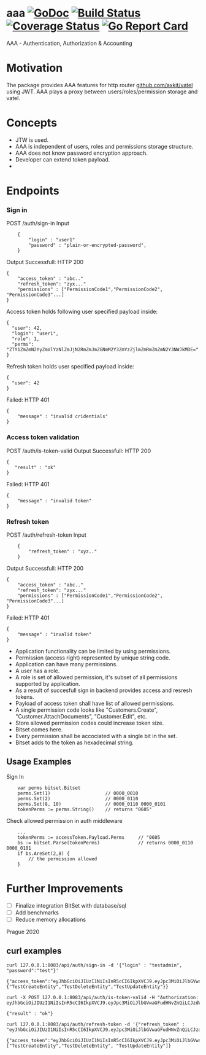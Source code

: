 # aaa [![GoDoc](https://godoc.org/github.com/axkit/aaa?status.svg)](https://godoc.org/github.com/axkit/aaa) [![Build Status](https://travis-ci.org/axkit/aaa.svg?branch=master)](https://travis-ci.org/axkit/aaa) [![Coverage Status](https://coveralls.io/repos/github/aaa/gonfig/badge.svg)](https://coveralls.io/github/axkit/aaa) [![Go Report Card](https://goreportcard.com/badge/github.com/axkit/aaa)](https://goreportcard.com/report/github.com/axkit/aaa)

AAA - Authentication, Authorization & Accounting

# Motivation

The package provides AAA features for http router [github.com/axkit/vatel](https://github.com/axkit/vatel) using JWT.
AAA plays a proxy between users/roles/permission storage and vatel.

# Concepts

- JTW is used.
- AAA is independent of users, roles and permissions storage structure.
- AAA does not know password encryption approach.
- Developer can extend token payload.
-

# Endpoints

### Sign in

POST /auth/sign-in
Input

```
    {
        "login" : "user1"
        "password" : "plain-or-encrypted-password",
    }
```

Output
Successfull: HTTP 200

```
{
    "access_token" : "abc.."
    "refresh_token": "zyx..."
    "permissions" : ["PermissionCode1","PermissionCode2", "PermissionCode3"...]
}
```

Access token holds following user specified payload inside:

```
{
  "user": 42,
  "login": "user1",
  "role": 1,
  "perms": "ZTY1ZmZmN2YyZmVlYzNlZmJjN2RmZmJmZGNmM2Y3ZmYzZjlmZmRmZmZmN2Y3NWJkMDE="
}
```

Refresh token holds user specified payload inside:

```
{
  "user": 42
}
```

Failed: HTTP 401

```
{
    "message" : "invalid cridentials"
}
```

### Access token validation

POST /auth/is-token-valid
Output
Successfull: HTTP 200

```
{
   "result" : "ok"
}
```

Failed: HTTP 401

```
{
    "message" : "invalid token"
}
```

### Refresh token

POST /auth/refresh-token
Input

```
    {
        "refresh_token" : "xyz.."
    }
```

Output
Successfull: HTTP 200

```
{
    "access_token" : "abc.."
    "refresh_token": "zyx..."
    "permissions" : ["PermissionCode1","PermissionCode2", "PermissionCode3"...]
}
```

Failed: HTTP 401

```
{
    "message" : "invalid token"
}
```

- Application functionality can be limited by using permissions.
- Permission (access right) represented by unique string code.
- Application can have many permissions.
- A user has a role.
- A role is set of allowed permission, it's subset of all permissions supported by application.
- As a result of succesfull sign in backend provides access and resresh tokens.
- Payload of access token shall have list of allowed permissions.
- A single permission code looks like "Customers.Create", "Customer.AttachDocuments", "Customer.Edit", etc.
- Store allowed permission codes could increase token size.
- Bitset comes here.
- Every permission shall be accociated with a single bit in the set.
- Bitset adds to the token as hexadecimal string.

## Usage Examples

Sign In

```
    var perms bitset.Bitset
    perms.Set(1)                    // 0000_0010
    perms.Set(2)                    // 0000_0110
    perms.Set(8, 10)                // 0000_0110 0000_0101
    tokenPerms := perms.String()    // returns "0605"
```

Check allowed permission in auth middleware

```
    ...
    tokenPerms := accessToken.Payload.Perms     // "0605
    bs := bitset.Parse(tokenPerms)              // returns 0000_0110 0000_0101
    if bs.AreSet(2,8) {
        // the permission allowed
    }
```

# Further Improvements

- [ ] Finalize integration BitSet with database/sql
- [ ] Add benchmarks
- [ ] Reduce memory allocations

Prague 2020

## curl examples

```
curl 127.0.0.1:8083/api/auth/sign-in -d '{"login" : "testadmin", "password":"test"}'

{"access_token":"eyJhbGciOiJIUzI1NiIsInR5cCI6IkpXVCJ9.eyJpc3MiOiJlbGVwaGFudHNvZnQiLCJzdWIiOiJ0YXVkaXQiLCJhdWQiOiJodHRwczovL2VsZXBoYW50c29mdC5ydSIsImV4cCI6MTU4NjI0ODQ3MywiaWF0IjoxNTg2MjQ2NjczLCJqdGkiOiJ0ZXN0IiwidXNlcl9pZCI6MTEsImxvZ2luIjoidGVzdGFkbWluIiwicm9sZV9pZCI6MSwicGVybV9iaXRzZXQiOjcsImV4dHJhIjpudWxsfQ.1u_UbBAPHIg819JqJjzDHKsaW2wZBMVcEYjt92FRRWw","refresh_token":"eyJhbGciOiJIUzI1NiIsInR5cCI6IkpXVCJ9.eyJpc3MiOiJlbGVwaGFudHNvZnQiLCJzdWIiOiJ0YXVkaXQiLCJhdWQiOiJodHRwczovL2VsZXBoYW50c29mdC5ydSIsImV4cCI6MTU4ODgzODY3MywiaWF0IjoxNTg2MjQ2NjczLCJqdGkiOiJ0ZXN0IiwidXNlcl9pZCI6MTF9.x7383jbhlhk2VhABF8YfgjUY3SNp5_GFqA3lcctupjs","allowed_permissions":{"TestCreateEntity","TestDeleteEntity","TestUpdateEntity"}}

curl -X POST 127.0.0.1:8083/api/auth/is-token-valid -H "Authorization: eyJhbGciOiJIUzI1NiIsInR5cCI6IkpXVCJ9.eyJpc3MiOiJlbGVwaGFudHNvZnQiLCJzdWIiOiJ0YXVkaXQiLCJhdWQiOiJodHRwczovL2VsZXBoYW50c29mdC5ydSIsImV4cCI6MTU4NjI0ODQ3MywiaWF0IjoxNTg2MjQ2NjczLCJqdGkiOiJ0ZXN0IiwidXNlcl9pZCI6MTEsImxvZ2luIjoidGVzdGFkbWluIiwicm9sZV9pZCI6MSwicGVybV9iaXRzZXQiOjcsImV4dHJhIjpudWxsfQ.1u_UbBAPHIg819JqJjzDHKsaW2wZBMVcEYjt92FRRWw"

{"result" : "ok"}

curl 127.0.0.1:8083/api/auth/refresh-token -d '{"refresh_token" : "eyJhbGciOiJIUzI1NiIsInR5cCI6IkpXVCJ9.eyJpc3MiOiJlbGVwaGFudHNvZnQiLCJzdWIiOiJ0YXVkaXQiLCJhdWQiOiJodHRwczovL2VsZXBoYW50c29mdC5ydSIsImV4cCI6MTU4ODgzODY3MywiaWF0IjoxNTg2MjQ2NjczLCJqdGkiOiJ0ZXN0IiwidXNlcl9pZCI6MTF9.x7383jbhlhk2VhABF8YfgjUY3SNp5_GFqA3lcctupjs"}'

{"access_token":"eyJhbGciOiJIUzI1NiIsInR5cCI6IkpXVCJ9.eyJpc3MiOiJlbGVwaGFudHNvZnQiLCJzdWIiOiJ0YXVkaXQiLCJhdWQiOiJodHRwczovL2VsZXBoYW50c29mdC5ydSIsImV4cCI6MTU4NjI0ODY1NiwiaWF0IjoxNTg2MjQ2ODU2LCJqdGkiOiJ0ZXN0IiwidXNlcl9pZCI6MTEsImxvZ2luIjoidGVzdGFkbWluIiwicm9sZV9pZCI6MSwicGVybV9iaXRzZXQiOjcsImV4dHJhIjpudWxsfQ.3wD4cfhOFFu_ZTV1jgPz_PcMPvt4MVoHLacUW2QCxG4","refresh_token":"eyJhbGciOiJIUzI1NiIsInR5cCI6IkpXVCJ9.eyJpc3MiOiJlbGVwaGFudHNvZnQiLCJzdWIiOiJ0YXVkaXQiLCJhdWQiOiJodHRwczovL2VsZXBoYW50c29mdC5ydSIsImV4cCI6MTU4ODgzODg1NiwiaWF0IjoxNTg2MjQ2ODU2LCJqdGkiOiJ0ZXN0IiwidXNlcl9pZCI6MTF9.wIh1VpkmDKkGFAY5c0IMO0SC3TVwXNsl1NufNzdITUI","allowed_permissions":["TestCreateEntity","TestDeleteEntity", "TestUpdateEntity"]}
```
